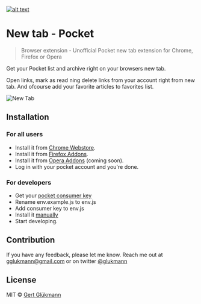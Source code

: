[![alt text](http://gglukmann.github.io/pocket/icon64.png)](http://gglukmann.github.io/pocket/)

# New tab - Pocket

> Browser extension - Unofficial Pocket new tab extension for Chrome, Firefox or Opera

Get your Pocket list and archive right on your browsers new tab.

Open links, mark as read ning delete links from your account right from new tab. And ofcourse add your favorite articles to favorites list.

![New Tab](http://gglukmann.github.io/pocket/screenshots/screenshot1280x800.jpg)


## Installation

### For all users

- Install it from [Chrome Webstore](https://chrome.google.com/webstore/detail/new-tab-pocket/ikndkhohinloomoacdggllledgjehkcf).
- Install it from [Firefox Addons](https://addons.mozilla.org/en-GB/firefox/addon/new-tab-pocket/).
- Install it from [Opera Addons](https://addons.opera.com) (coming soon).
- Log in with your pocket account and you're done.

### For developers

- Get your [pocket consumer key](https://getpocket.com/developer/apps/new)
- Rename env.example.js to env.js
- Add consumer key to env.js
- Install it [manually](https://stackoverflow.com/a/24577660/5762960)
- Start developing.


## Contribution
If you have any feedback, please let me know. Reach me out at gglukmann@gmail.com or on twitter [@glukmann](http://twitter.com/glukmann)

## License
MIT © [Gert Glükmann](http://fortis.planet.ee/gg/)

